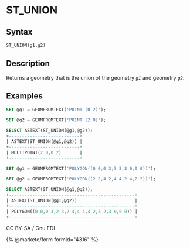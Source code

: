 # ST\_UNION

## Syntax

```sql
ST_UNION(g1,g2)
```

## Description

Returns a geometry that is the union of the geometry _`g1`_ and geometry _`g2`_.

## Examples

```sql
SET @g1 = GEOMFROMTEXT('POINT (0 2)');

SET @g2 = GEOMFROMTEXT('POINT (2 0)');

SELECT ASTEXT(ST_UNION(@g1,@g2));
+---------------------------+
| ASTEXT(ST_UNION(@g1,@g2)) |
+---------------------------+
| MULTIPOINT(2 0,0 2)       |
+---------------------------+
```

```sql
SET @g1 = GEOMFROMTEXT('POLYGON((0 0,0 3,3 3,3 0,0 0))');

SET @g2 = GEOMFROMTEXT('POLYGON((2 2,4 2,4 4,2 4,2 2))');

SELECT ASTEXT(ST_UNION(@g1,@g2));
+------------------------------------------------+
| ASTEXT(ST_UNION(@g1,@g2))                      |
+------------------------------------------------+
| POLYGON((0 0,0 3,2 3,2 4,4 4,4 2,3 2,3 0,0 0)) |
+------------------------------------------------+
```

CC BY-SA / Gnu FDL

{% @marketo/form formId="4316" %}
